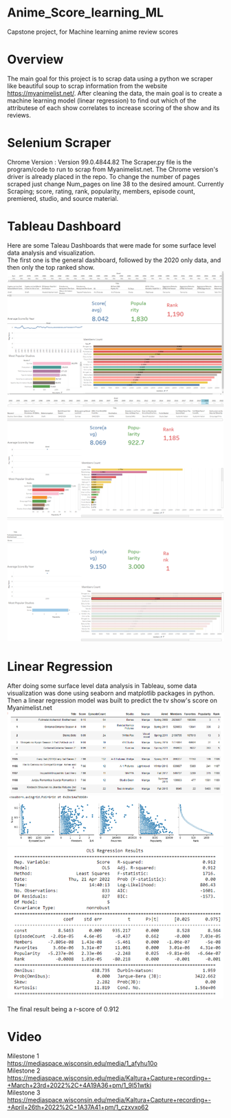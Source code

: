 # Anime_Score_learning_ML
Capstone project, for Machine learning anime review scores

# Overview
The main goal for this project is to scrap data using a python we scraper like beautiful soup to scrap information from the website https://myanimelist.net/.
After cleaning the data, the main goal is to create a machine learning model (linear regression) to find out which of the attributese of each show correlates to increase
scoring of the show and its reviews.

# Selenium Scraper
Chrome Version : Version 99.0.4844.82
The Scraper.py file is the program/code to run to scrap from Myanimelist.net. The Chrome version's driver is already placed in the repo.
To change the number of pages scraped just change Num_pages on line 38 to the desired amount.
Currently Scraping;
score, rating, rank, popularity, members, episode count, premiered, studio, and source material.

# Tableau Dashboard
Here are some Taleau Dashboards that were made for some surface level data analysis and visualization.
<br>
The first one is the general dashboard, followed by the 2020 only data, and then only the top ranked show.
![](Images/Capture1.png)
![](Images/Capture2.png)
![](Images/Capture3.png)

# Linear Regression
After doing some surface level data analysis in Tableau, some data visualization was done using seaborn and matplotlib packages in python.
<br>
Then a linear regression model was built to predict the tv show's score on Myanimelist.net
![](Images/Capture4.PNG)
![](Images/Capture5.PNG)
![](Images/Capture6.PNG)

The final result being a r-score of 0.912

# Video
Milestone 1
<br>
https://mediaspace.wisconsin.edu/media/1_afyhu10o
<br>
Milestone 2
<br>
https://mediaspace.wisconsin.edu/media/Kaltura+Capture+recording+-+March+23rd+2022%2C+4A19A36+pm/1_9l51wtki
<br>
Milestone 3
<br>
https://mediaspace.wisconsin.edu/media/Kaltura+Capture+recording+-+April+26th+2022%2C+1A37A41+pm/1_czxvxo62
